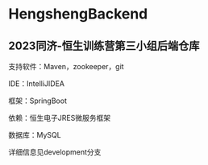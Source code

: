 # HengshengBackend
## 2023同济-恒生训练营第三小组后端仓库
支持软件：Maven，zookeeper，git

IDE：IntelliJIDEA

框架：SpringBoot

依赖：恒生电子JRES微服务框架

数据库：MySQL

详细信息见development分支
